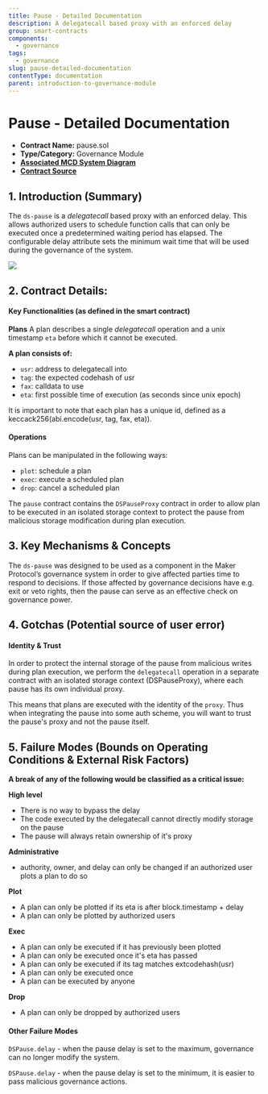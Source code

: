 ```yaml
---
title: Pause - Detailed Documentation
description: A delegatecall based proxy with an enforced delay
group: smart-contracts
components:
  - governance
tags:
  - governance
slug: pause-detailed-documentation
contentType: documentation
parent: introduction-to-governance-module
---
```


# Pause - Detailed Documentation

- **Contract Name:** pause.sol
- **Type/Category:** Governance Module
- [**Associated MCD System Diagram**](https://github.com/makerdao/dss/wiki#system-architecture)
- [**Contract Source**](https://github.com/dapphub/ds-pause/blob/master/src/pause.sol)

## 1. Introduction (Summary)

The `ds-pause` is a _delegatecall_ based proxy with an enforced delay. This allows authorized users to schedule function calls that can only be executed once a predetermined waiting period has elapsed. The configurable delay attribute sets the minimum wait time that will be used during the governance of the system.

![](/images/documentation/pause.png)

## 2. Contract Details:

#### Key Functionalities (as defined in the smart contract)

**Plans** A plan describes a single _delegatecall_ operation and a unix timestamp `eta` before which it cannot be executed.

**A plan consists of:**

- `usr`: address to delegatecall into
- `tag`: the expected codehash of usr
- `fax`: calldata to use
- `eta`: first possible time of execution (as seconds since unix epoch)

It is important to note that each plan has a unique id, defined as a keccack256(abi.encode(usr, tag, fax, eta)).

#### **Operations**

Plans can be manipulated in the following ways:

- `plot`: schedule a plan
- `exec`: execute a scheduled plan
- `drop`: cancel a scheduled plan

The `pause` contract contains the `DSPauseProxy` contract in order to allow plan to be executed in an isolated storage context to protect the pause from malicious storage modification during plan execution.

## 3. Key Mechanisms & Concepts

The `ds-pause` was designed to be used as a component in the Maker Protocol’s governance system in order to give affected parties time to respond to decisions. If those affected by governance decisions have e.g. exit or veto rights, then the pause can serve as an effective check on governance power.

## 4. Gotchas (Potential source of user error)

#### **Identity & Trust**

In order to protect the internal storage of the pause from malicious writes during plan execution, we perform the `delegatecall` operation in a separate contract with an isolated storage context (DSPauseProxy), where each pause has its own individual proxy.

This means that plans are executed with the identity of the `proxy`. Thus when integrating the pause into some auth scheme, you will want to trust the pause's proxy and not the pause itself.

## 5. Failure Modes (Bounds on Operating Conditions & External Risk Factors)

**A break of any of the following would be classified as a critical issue:**

**High level**

- There is no way to bypass the delay
- The code executed by the delegatecall cannot directly modify storage on the pause
- The pause will always retain ownership of it's proxy

**Administrative**

- authority, owner, and delay can only be changed if an authorized user plots a plan to do so

**Plot**

- A plan can only be plotted if its eta is after block.timestamp + delay
- A plan can only be plotted by authorized users

**Exec**

- A plan can only be executed if it has previously been plotted
- A plan can only be executed once it's eta has passed
- A plan can only be executed if its tag matches extcodehash(usr)
- A plan can only be executed once
- A plan can be executed by anyone

**Drop**

- A plan can only be dropped by authorized users

#### Other Failure Modes

`DSPause.delay` - when the pause delay is set to the maximum, governance can no longer modify the system.

`DSPause.delay` - when the pause delay is set to the minimum, it is easier to pass malicious governance actions.
